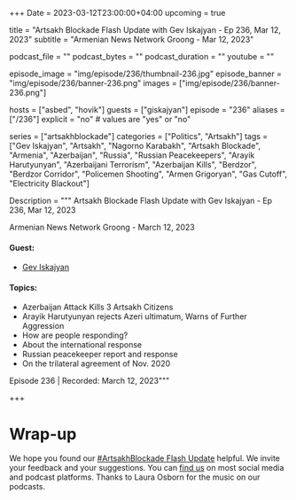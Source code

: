 +++
Date = 2023-03-12T23:00:00+04:00
upcoming = true

title = "Artsakh Blockade Flash Update with Gev Iskajyan - Ep 236, Mar 12, 2023"
subtitle = "Armenian News Network Groong - Mar 12, 2023"

podcast_file = ""
podcast_bytes = ""
podcast_duration = ""
youtube = ""

episode_image = "img/episode/236/thumbnail-236.jpg"
episode_banner = "img/episode/236/banner-236.png"
images = ["img/episode/236/banner-236.png"]

hosts = ["asbed", "hovik"]
guests = ["giskajyan"]
episode = "236"
aliases = ["/236"]
explicit = "no" # values are "yes" or "no"


series = ["artsakhblockade"]
categories = ["Politics", "Artsakh"]
tags = ["Gev Iskajyan", "Artsakh", "Nagorno Karabakh", "Artsakh Blockade", "Armenia", "Azerbaijan", "Russia", "Russian Peacekeepers", "Arayik Harutyunyan", "Azerbaijani Terrorism", "Azerbaijan Kills", "Berdzor", "Berdzor Corridor", "Policemen Shooting", "Armen Grigoryan", "Gas Cutoff", "Electricity Blackout"]

Description = """
Artsakh Blockade Flash Update with Gev Iskajyan - Ep 236, Mar 12, 2023

Armenian News Network Groong - March 12, 2023

#### Guest: 
* [Gev Iskajyan](/guest/giskajyan)

#### Topics:
* Azerbaijan Attack Kills 3 Artsakh Citizens
* Arayik Harutyunyan rejects Azeri ultimatum, Warns of Further Aggression
* How are people responding?
* About the international response
* Russian peacekeeper report and response
* On the trilateral agreement of Nov. 2020

Episode 236 | Recorded: March 12, 2023"""

+++


# Wrap-up

We hope you found our [#ArtsakhBlockade Flash Update](https://podcasts.groong.org/) helpful. We invite your feedback and your suggestions. You can [find us](https://linktr.ee/groong) on most social media and podcast platforms. Thanks to Laura Osborn for the music on our podcasts.
